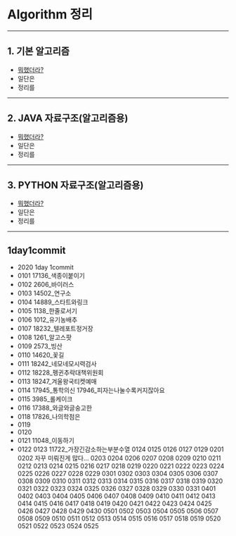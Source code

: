 # Algorithm 정리
---
## 1. 기본 알고리즘
* [뭐했더라?](#1day1commit)
* 일단은
* 정리를
---
## 2. JAVA 자료구조(알고리즘용)
* [뭐했더라?](#1day1commit)
* 일단은
* 정리를
---
## 3. PYTHON 자료구조(알고리즘용)
* [뭐했더라?](#1day1commit)
* 일단은
* 정리를
---
## 1day1commit
* 2020 1day 1commit
* 0101 17136_색종이붙이기
* 0102 2606_바이러스
* 0103 14502_연구소
* 0104 14889_스타트와링크
* 0105 1138_한줄로서기
* 0106 1012_유기농배추
* 0107 18232_텔레포트정거장
* 0108 1261_알고스팟
* 0109 2573_빙산
* 0110 14620_꽃길
* 0111 18242_네모네모시력검사
* 0112 18228_펭귄추락대책위원회
* 0113 18247_겨울왕국티켓예매
* 0114 17945_통학의신 17946_피자는나눌수록커지잖아요
* 0115 3985_롤케이크
* 0116 17388_와글와글숭고한
* 0118 17826_나의학점은
* 0119 
* 0120 
* 0121 11048_이동하기
* 0122
0123 11722_가장긴감소하는부분수열
0124
0125
0126
0127
0129 
0201
0202 자꾸 미뤄진게 많다...
0203
0204 
0206
0207
0208
0209
0210
0211
0212
0213
0214
0215
0216
0217
0218
0219
0220
0221
0222
0223
0224
0225
0226
0227
0228
0229
0301
0302
0303
0304
0305
0306
0307
0308
0309
0310
0311
0312
0313
0314
0315
0316
0317
0318
0319
0320
0321
0322
0323
0324
0325
0326
0327
0328
0329
0330
0331
0401
0402
0403
0404
0405
0406
0407
0408
0409
0410
0411
0412
0413
0414
0415
0416
0417
0418
0419
0420
0421
0422
0423
0424
0425
0426
0427
0428
0429
0430
0501
0502
0503
0504
0505
0506
0507
0508
0509
0510
0511
0512
0513
0514
0515
0516
0517
0518
0519
0520
0521
0522
0523
0524
0525